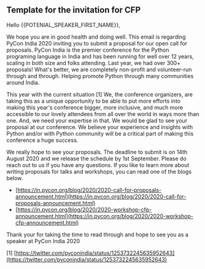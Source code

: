 ## Template for the invitation for CFP

Hello {{POTENIAL_SPEAKER_FIRST_NAME}},

We hope you are in good health and doing well. This email is regarding PyCon India 2020 inviting you to submit a proposal for our open call for proposals. PyCon India is the premier conference for the Python programing language in India and has been running for well over 12 years, scaling in both size and folks attending. Last year, we had over 300+ proposals! What's better, we are completely non-profit and volunteer-run through and through. Helping promote Python through many communities around India. 

This year with the current situation [1] We, the conference organizers, are taking this as a unique opportunity to be able to put more efforts into making this year's conference bigger, more inclusive, and much more accessible to our lovely attendees from all over the world in ways more than one. And, we need your expertise in that. We would be glad to see your proposal at our conference. We believe your experience and insights with Python and/or with Python community will be a critical part of making this conference a huge success.

We really hope to see your proposals. The deadline to submit is on 14th August 2020 and we release the schedule by 1st September. Please do reach out to us if you have any questions. If you like to learn more about writing proposals for talks and workshops, you can read one of the blogs below. 

- [https://in.pycon.org/blog/2020/2020-call-for-proposals-announcement.html](https://in.pycon.org/blog/2020/2020-call-for-proposals-announcement.html)
- [https://in.pycon.org/blog/2020/2020-workshop-cfp-announcement.html](https://in.pycon.org/blog/2020/2020-workshop-cfp-announcement.html)

Thank your for taking the time to read through and hope to see you as a speaker at PyCon India 2020

[1] [https://twitter.com/pyconindia/status/1253732245635952643](https://twitter.com/pyconindia/status/1253732245635952643)

